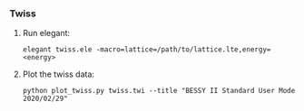 ### Twiss

1. Run elegant:

       elegant twiss.ele -macro=lattice=/path/to/lattice.lte,energy=<energy>

2. Plot the twiss data:

       python plot_twiss.py twiss.twi --title "BESSY II Standard User Mode 2020/02/29"


